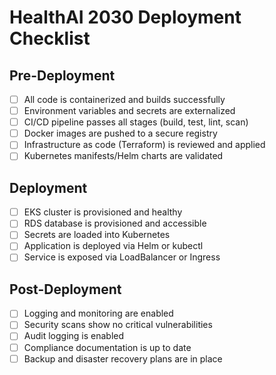 # HealthAI 2030 Deployment Checklist

## Pre-Deployment

- [ ] All code is containerized and builds successfully
- [ ] Environment variables and secrets are externalized
- [ ] CI/CD pipeline passes all stages (build, test, lint, scan)
- [ ] Docker images are pushed to a secure registry
- [ ] Infrastructure as code (Terraform) is reviewed and applied
- [ ] Kubernetes manifests/Helm charts are validated

## Deployment

- [ ] EKS cluster is provisioned and healthy
- [ ] RDS database is provisioned and accessible
- [ ] Secrets are loaded into Kubernetes
- [ ] Application is deployed via Helm or kubectl
- [ ] Service is exposed via LoadBalancer or Ingress

## Post-Deployment

- [ ] Logging and monitoring are enabled
- [ ] Security scans show no critical vulnerabilities
- [ ] Audit logging is enabled
- [ ] Compliance documentation is up to date
- [ ] Backup and disaster recovery plans are in place
